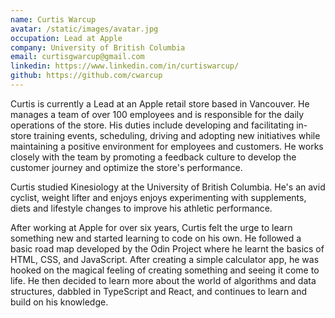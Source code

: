 ```yaml
---
name: Curtis Warcup
avatar: /static/images/avatar.jpg
occupation: Lead at Apple
company: University of British Columbia
email: curtisgwarcup@gmail.com
linkedin: https://www.linkedin.com/in/curtiswarcup/
github: https://github.com/cwarcup
---
```


Curtis is currently a Lead at an Apple retail store based in Vancouver. He manages a team of over 100 employees and is responsible for the daily operations of the store. His duties include developing and facilitating in-store training events, scheduling, driving and adopting new initiatives while maintaining a positive environment for employees and customers. He works closely with the team by promoting a feedback culture to develop the customer journey and optimize the store's performance.

Curtis studied Kinesiology at the University of British Columbia. He's an avid cyclist, weight lifter and enjoys enjoys experimenting with supplements, diets and lifestyle changes to improve his athletic performance.

After working at Apple for over six years, Curtis felt the urge to learn something new and started learning to code on his own. He followed a basic road map developed by the Odin Project where he learnt the basics of HTML, CSS, and JavaScript. After creating a simple calculator app, he was hooked on the magical feeling of creating something and seeing it come to life. He then decided to learn more about the world of algorithms and data structures, dabbled in TypeScript and React, and continues to learn and build on his knowledge.
